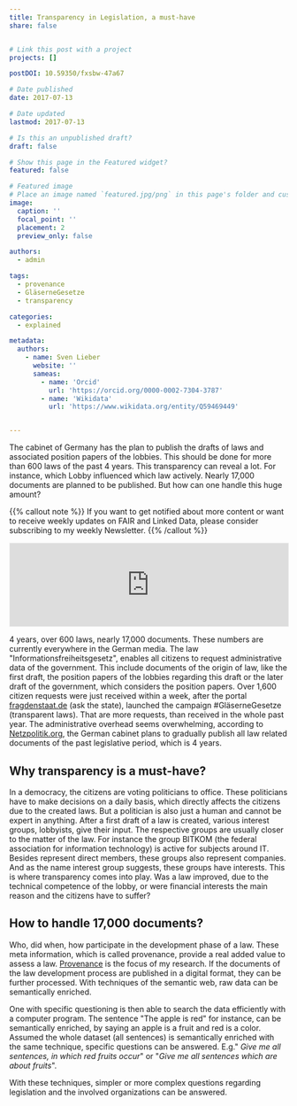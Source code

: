 ```yaml
---
title: Transparency in Legislation, a must-have
share: false


# Link this post with a project
projects: []

postDOI: 10.59350/fxsbw-47a67

# Date published
date: 2017-07-13

# Date updated
lastmod: 2017-07-13

# Is this an unpublished draft?
draft: false

# Show this page in the Featured widget?
featured: false

# Featured image
# Place an image named `featured.jpg/png` in this page's folder and customize its options here.
image:
  caption: ''
  focal_point: ''
  placement: 2
  preview_only: false

authors:
  - admin

tags:
  - provenance
  - GläserneGesetze
  - transparency

categories:
  - explained

metadata:
  authors:
    - name: Sven Lieber
      website: ''
      sameas:
        - name: 'Orcid'
          url: 'https://orcid.org/0000-0002-7304-3787'
        - name: 'Wikidata'
          url: 'https://www.wikidata.org/entity/Q59469449'


---
```


The cabinet of Germany has the plan to publish the drafts of laws and associated position papers of the lobbies. This should be done for more than 600 laws of the past 4 years. This transparency can reveal a lot. For instance, which Lobby influenced which law actively. Nearly 17,000 documents are planned to be published. But how can one handle this huge amount?
<!--more-->

{{% callout note %}}
If you want to get notified about more content or want to receive weekly updates on FAIR and Linked Data,
please consider subscribing to my weekly Newsletter.
{{% /callout %}}
<iframe src="https://fairdata.substack.com/embed" width="100%" style="border:1px solid #EEE; background:white;" frameborder="0" scrolling="no"></iframe>

4 years, over 600 laws, nearly 17,000 documents. These numbers are currently everywhere in the German media. The law "Informationsfreiheitsgesetz", enables all citizens to
request administrative data of the government. This include documents of the origin of law, like the first draft, the position papers of the lobbies regarding this draft or
the later draft of the government, which considers the position papers.
Over 1,600 citizen requests were just received within a week, after the portal [fragdenstaat.de](https://fragdenstaat.de/gesetze/) (ask the state), launched the campaign #GläserneGesetze (transparent laws).
That are more requests, than received in the whole past year.
The administrative overhead seems overwhelming, according to [Netzpolitik.org](https://netzpolitik.org/2017/glaesernegesetze-erfolgreich-bundesregierung-will-tausende-lobby-dokumente-veroeffentlichen/), the German cabinet plans to gradually publish all law related documents of the past legislative period, which is 4 years.

## Why transparency is a must-have?

In a democracy, the citizens are voting politicians to office. These politicians have to make decisions on a daily basis, which directly affects the citizens due to the created laws.
But a politician is also just a human and cannot be expert in anything. After a first draft of a law is created, various interest groups, lobbyists, give their input.
The respective groups are usually closer to the matter of the law. For instance the group BITKOM (the federal association for information technology) is active for subjects around IT.
Besides represent direct members, these groups also represent companies. And as the name interest group suggests, these groups have interests.
This is where transparency comes into play. Was a law improved, due to the technical competence of the lobby, or were financial interests the main reason and the citizens have to suffer?

## How to handle 17,000 documents?

Who, did when, how participate in the development phase of a law. These meta information, which is called provenance, provide a real added value to assess a law. [Provenance](https://sven-lieber.org/en/2017/04/07/what-is-provenance/) is the focus of my research.
If the documents of the law development process are published in a digital format, they can be further processed. With techniques of the semantic web, raw data can be semantically enriched.

One with specific questioning is then able to search the data efficiently with a computer program.
The sentence "The apple is red" for instance, can be semantically enriched, by saying an apple is a fruit and red is a color.
Assumed the whole dataset (all sentences) is semantically enriched with the same technique, specific questions can be answered. E.g." _Give me all sentences, in which red fruits occur_" or "_Give me all sentences which are about fruits_".

With these techniques, simpler or more complex questions regarding legislation and the involved organizations can be answered.

